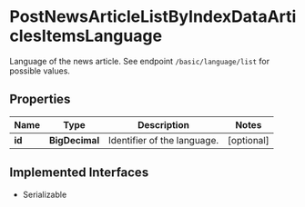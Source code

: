 

# PostNewsArticleListByIndexDataArticlesItemsLanguage

Language of the news article. See endpoint `/basic/language/list` for possible values.

## Properties

Name | Type | Description | Notes
------------ | ------------- | ------------- | -------------
**id** | **BigDecimal** | Identifier of the language. |  [optional]


## Implemented Interfaces

* Serializable


